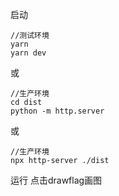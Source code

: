 启动

```
//测试环境
yarn
yarn dev
```

或

```
//生产环境
cd dist
python -m http.server
```

或

```
//生产环境
npx http-server ./dist
```

运行
点击drawflag画图